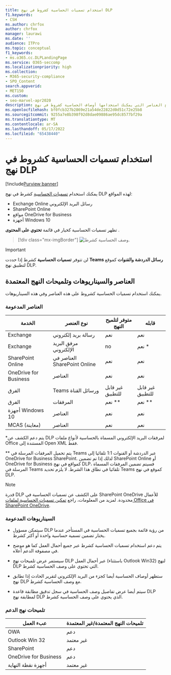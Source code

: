 ```yaml
---
title: استخدام تسميات الحساسية كشروط في نهج DLP
f1.keywords:
- CSH
ms.author: chrfox
author: chrfox
manager: laurawi
ms.date: ''
audience: ITPro
ms.topic: conceptual
f1_keywords:
- ms.o365.cc.DLPLandingPage
ms.service: O365-seccomp
ms.localizationpriority: high
ms.collection:
- M365-security-compliance
- SPO_Content
search.appverid:
- MET150
ms.custom:
- seo-marvel-apr2020
description: تعرف على الخدمات وأنواع العناصر التي يمكنك استخدامها أوصاف الحساسية كشروط في نهج DLP
ms.openlocfilehash: bf0fcb327b2869e21a54de22822d0d51c72e25b8
ms.sourcegitcommit: 9255a7e8b398f92d8dae09886ae95dc8577bf29a
ms.translationtype: MT
ms.contentlocale: ar-SA
ms.lasthandoff: 05/17/2022
ms.locfileid: "65438440"
---
```

# <a name="use-sensitivity-labels-as-conditions-in-dlp-policies"></a>استخدام تسميات الحساسية كشروط في نهج DLP

[!include[Purview banner](../includes/purview-rebrand-banner.md)]

يمكنك استخدام [تسميات الحساسية](sensitivity-labels.md) كشرط في نهج DLP لهذه المواقع:

- Exchange Online رسائل البريد الإلكتروني
- SharePoint Online
- مواقع OneDrive for Business
- أجهزة Windows 10

تظهر تسميات الحساسية كخيار في قائمة **تحتوي على المحتوى** .

> [!div class="mx-imgBorder"]
> ![وصف الحساسية كشرط.](../media/dlp-sensitivity-label-as-a-condition.png)

> [!IMPORTANT]
> لن تتوفر **تسميات الحساسية** كشرط إذا حددت **Teams رسائل الدردشة والقنوات** كموقع لتطبيق نهج DLP.


## <a name="supported-items-scenarios-and-policy-tips"></a>العناصر والسيناريوهات وتلميحات النهج المعتمدة

يمكنك استخدام تسميات الحساسية كشروط على هذه العناصر وفي هذه السيناريوهات.

### <a name="supported-items"></a>العناصر المدعومة

|الخدمة  |نوع العنصر  |متوفر لتلميح النهج  |قابله  |
|---------|---------|---------|---------|
|Exchange    |رسالة بريد إلكتروني         |نعم         |نعم         |
|Exchange    |مرفق البريد الإلكتروني         |no         |نعم *         |
|SharePoint Online     |العناصر في SharePoint Online         |نعم         |نعم         |
|OneDrive for Business     |العناصر         |نعم         |نعم         |
|الفرق     |Teams ورسائل القناة         |غير قابل للتطبيق         |غير قابل للتطبيق         |
|الفرق     |المرفقات         |نعم **         |نعم **         |
|أجهزة Windows 10     |العناصر         |نعم         |نعم         |
|MCAS (معاينة) |العناصر         |نعم         |نعم         |

\*يتم دعم الكشف عن DLP لمرفقات البريد الإلكتروني المسماة بالحساسية لأنواع ملفات Office المستندة إلى Open XML فقط.

\** يتم تحميل المرفقات المرسلة في Teams عبر الدردشة أو القنوات 1:1 تلقائيا إلى OneDrive for Business SharePoint. لذلك إذا تم تضمين SharePoint Online أو OneDrive for Business كمواقع في نهج DLP، فسيتم تضمين المرفقات المسماة المرسلة في Teams تلقائيا في نطاق هذا الشرط. لا يلزم تحديد Teams كموقع في نهج DLP.

> [!NOTE]
> قدرة DLP على الكشف عن تسميات الحساسية في SharePoint OneDrive للأعمال محدودة. لمزيد من المعلومات، راجع [تمكين تسميات الحساسية لملفات Office في SharePoint OneDrive](sensitivity-labels-sharepoint-onedrive-files.md#limitations).

### <a name="supported-scenarios"></a>السيناريوهات المدعومة

- سيتمكن مسؤول DLP من رؤية قائمة بجميع تسميات الحساسية في المستأجر عندما يختار تضمين تسمية حساسية واحدة أو أكثر كشرط.

- يتم دعم استخدام تسميات الحساسية كشرط عبر جميع أحمال العمل كما هو موضح في مصفوفة الدعم أعلاه.

- سيستمر عرض تلميحات نهج DLP عبر أحمال العمل (باستثناء Outlook Win32) لنهج DLP التي تحتوي على وصف الحساسية كشرط.

- ستظهر أوصاف الحساسية أيضا كجزء من البريد الإلكتروني لتقرير الحادث إذا تطابق نهج DLP مع وصف الحساسية كشرط.

- سيتم أيضا عرض تفاصيل وصف الحساسية في سجل تدقيق مطابقة قاعدة DLP لمطابقة نهج DLP الذي يحتوي على وصف الحساسية كشرط.


### <a name="support-policy-tips"></a>تلميحات نهج الدعم


|عبء العمل  |تلميحات النهج المعتمدة/غير المعتمدة  |
|---------|---------|
|OWA |    دعم     |
|Outlook Win 32    |  غير معتمد       |
|SharePoint   |   دعم      |
|OneDrive for Business    |    دعم     |
|أجهزة نقطة النهاية   |  غير معتمد       |
